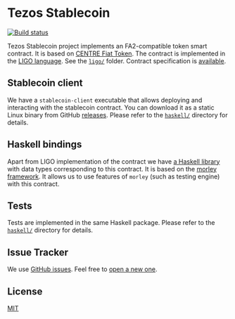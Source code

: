 <!--
SPDX-FileCopyrightText: 2020 tqtezos
SPDX-License-Identifier: MIT
-->

# Tezos Stablecoin

[![Build status](https://badge.buildkite.com/c38c76106a10aeaea23f487d41b52514f4ffb84974852021f7.svg?branch=master)](https://buildkite.com/serokell/stablecoin)

Tezos Stablecoin project implements an FA2-compatible token smart contract.
It is based on [CENTRE Fiat Token](https://github.com/centrehq/centre-tokens/blob/78d964a1a8d481ffd8152772d7a66e47df54b3db/doc/tokendesign.md).
The contract is implemented in the [LIGO language](https://ligolang.org/).
See the [`ligo/`](ligo/) folder.
Contract specification is [available](/docs/specification.md).

## Stablecoin client

We have a `stablecoin-client` executable that allows deploying and interacting with the stablecoin contract.
You can download it as a static Linux binary from GitHub [releases](https://github.com/tqtezos/stablecoin/releases).
Please refer to the [`haskell/`](/haskell/) directory for details.

## Haskell bindings

Apart from LIGO implementation of the contract we have [a Haskell library](haskell/) with data types corresponding to this contract.
It is based on the [morley framework](https://gitlab.com/morley-framework/morley).
It allows us to use features of `morley` (such as testing engine) with this contract.

## Tests

Tests are implemented in the same Haskell package.
Please refer to the [`haskell/`](/haskell/) directory for details.

## Issue Tracker

We use [GitHub issues](https://github.com/tqtezos/stablecoin/issues).
Feel free to [open a new one](https://github.com/tqtezos/stablecoin/issues/new/choose).

## License

[MIT](/LICENSE)
